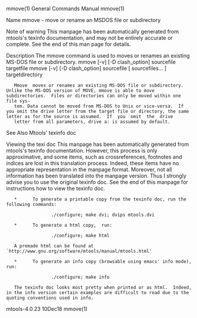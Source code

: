 mmove(1)                                                                                   General Commands Manual                                                                                   mmove(1)

Name
       mmove - move or rename an MSDOS file or subdirectory

Note of warning
       This manpage has been automatically generated from mtools's texinfo documentation, and may not be entirely accurate or complete.  See the end of this man page for details.

Description
       The mmove command is used to moves or renames an existing MS-DOS file or subdirectory.
       mmove [-v] [-D clash_option] sourcefile targetfile
       mmove [-v]  [-D clash_option] sourcefile [ sourcefiles... ] targetdirectory

       Mmove  moves or renames an existing MS-DOS file or subdirectory. Unlike the MS-DOS version of MOVE, mmove is able to move subdirectories.  Files or directories can only be moved within one file sys‐
       tem. Data cannot be moved from MS-DOS to Unix or vice-versa.  If you omit the drive letter from the target file or directory, the same letter as for the source is assumed.  If  you  omit  the  drive
       letter from all parameters, drive a: is assumed by default.

See Also
       Mtools' texinfo doc

Viewing the texi doc
       This  manpage  has  been  automatically generated from mtools's texinfo documentation. However, this process is only approximative, and some items, such as crossreferences, footnotes and indices are
       lost in this translation process.  Indeed, these items have no appropriate representation in the manpage format.  Moreover, not all information has been translated into the manpage version.  Thus  I
       strongly advise you to use the original texinfo doc.  See the end of this manpage for instructions how to view the texinfo doc.

       *      To generate a printable copy from the texinfo doc, run the following commands:

                     ./configure; make dvi; dvips mtools.dvi

       *      To generate a html copy,  run:

                     ./configure; make html

       A premade html can be found at `http://www.gnu.org/software/mtools/manual/mtools.html'

       *      To generate an info copy (browsable using emacs' info mode), run:

                     ./configure; make info

       The texinfo doc looks most pretty when printed or as html.  Indeed, in the info version certain examples are difficult to read due to the quoting conventions used in info.

mtools-4.0.23                                                                                      10Dec18                                                                                           mmove(1)
